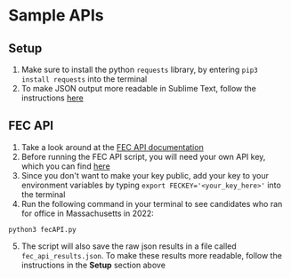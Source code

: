 # Sample APIs

## Setup
1. Make sure to install the python `requests` library, by entering `pip3 install requests` into the terminal
2. To make JSON output more readable in Sublime Text, follow the instructions [here](https://blog.adriaan.io/sublime-pretty-json.html)

## FEC API
1. Take a look around at the [FEC API documentation](https://api.open.fec.gov/developers/)
2. Before running the FEC API script, you will need your own API key, which you can find [here](https://api.data.gov/signup/)
3. Since you don't want to make your key public, add your key to your environment variables by typing `export FECKEY='<your_key_here>'` into the terminal
4. Run the following command in your terminal to see candidates who ran for office in Massachusetts in 2022:
```
python3 fecAPI.py
```
5. The script will also save the raw json results in a file called `fec_api_results.json`. To make these results more readable, follow the instructions in the **Setup** section above
